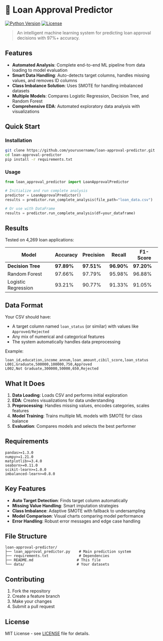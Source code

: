 # 🏦 Loan Approval Predictor

[![Python Version](https://img.shields.io/badge/python-3.7%2B-blue.svg)](https://python.org)
[![License](https://img.shields.io/badge/license-MIT-green.svg)](LICENSE)

> An intelligent machine learning system for predicting loan approval decisions with 97%+ accuracy.

## Features

- **Automated Analysis**: Complete end-to-end ML pipeline from data loading to model evaluation
- **Smart Data Handling**: Auto-detects target columns, handles missing values, and removes ID columns
- **Class Imbalance Solution**: Uses SMOTE for handling imbalanced datasets
- **Multiple Models**: Compares Logistic Regression, Decision Tree, and Random Forest
- **Comprehensive EDA**: Automated exploratory data analysis with visualizations

## Quick Start

### Installation
```bash
git clone https://github.com/yourusername/loan-approval-predictor.git
cd loan-approval-predictor
pip install -r requirements.txt
```

### Usage
```python
from loan_approval_predictor import LoanApprovalPredictor

# Initialize and run complete analysis
predictor = LoanApprovalPredictor()
results = predictor.run_complete_analysis(file_path="loan_data.csv")

# Or use with DataFrame
results = predictor.run_complete_analysis(df=your_dataframe)
```

## Results

Tested on 4,269 loan applications:

| Model | Accuracy | Precision | Recall | F1-Score |
|-------|----------|-----------|--------|----------|
| **Decision Tree** | **97.89%** | **97.51%** | **96.90%** | **97.20%** |
| Random Forest | 97.66% | 97.79% | 95.98% | 96.88% |
| Logistic Regression | 93.21% | 90.77% | 91.33% | 91.05% |

## Data Format

Your CSV should have:
- A target column named `loan_status` (or similar) with values like `Approved/Rejected`
- Any mix of numerical and categorical features
- The system automatically handles data preprocessing

Example:
```csv
loan_id,education,income_annum,loan_amount,cibil_score,loan_status
L001,Graduate,500000,100000,750,Approved
L002,Not Graduate,300000,50000,650,Rejected
```

## What It Does

1. **Data Loading**: Loads CSV and performs initial exploration
2. **EDA**: Creates visualizations for data understanding
3. **Preprocessing**: Handles missing values, encodes categories, scales features
4. **Model Training**: Trains multiple ML models with SMOTE for class balance
5. **Evaluation**: Compares models and selects the best performer

## Requirements

```
pandas>=1.3.0
numpy>=1.21.0
matplotlib>=3.4.0
seaborn>=0.11.0
scikit-learn>=1.0.0
imbalanced-learn>=0.8.0
```

## Key Features

- **Auto Target Detection**: Finds target column automatically
- **Missing Value Handling**: Smart imputation strategies
- **Class Imbalance**: Adaptive SMOTE with fallback to undersampling
- **Model Comparison**: Visual charts comparing model performance
- **Error Handling**: Robust error messages and edge case handling

## File Structure

```
loan-approval-predictor/
├── loan_approval_predictor.py    # Main prediction system
├── requirements.txt              # Dependencies
├── README.md                    # This file
└── data/                        # Your datasets
```

## Contributing

1. Fork the repository
2. Create a feature branch
3. Make your changes
4. Submit a pull request

## License

MIT License - see [LICENSE](LICENSE) file for details.
